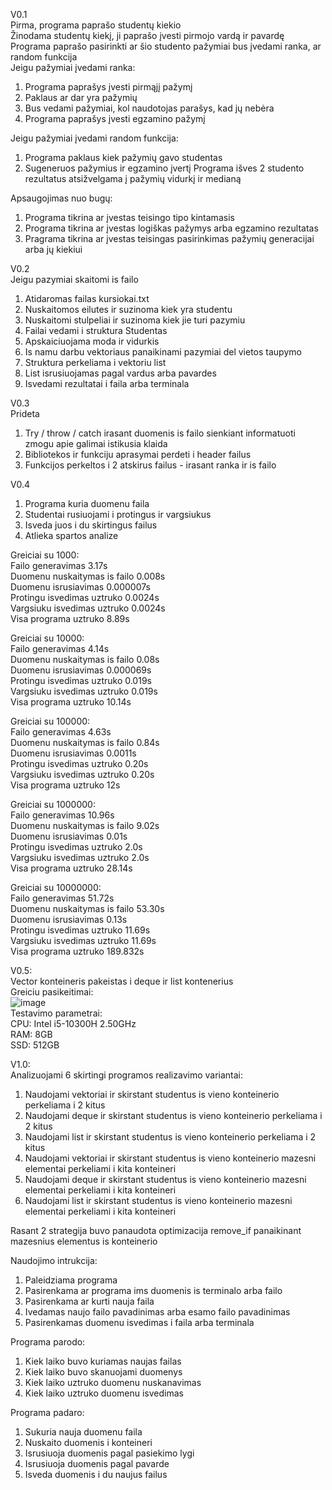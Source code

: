 V0.1  
Pirma, programa paprašo studentų kiekio  
Žinodama studentų kiekį, ji paprašo įvesti pirmojo vardą ir pavardę  
Programa paprašo pasirinkti ar šio studento pažymiai bus įvedami ranka, ar random funkcija  
Jeigu pažymiai įvedami ranka:
  1. Programa paprašys įvesti pirmąjį pažymį
  2. Paklaus ar dar yra pažymių
  3. Bus vedami pažymiai, kol naudotojas parašys, kad jų nebėra
  4. Programa paprašys įvesti egzamino pažymį

Jeigu pažymiai įvedami random funkcija:
  1. Programa paklaus kiek pažymių gavo studentas
  2. Sugeneruos pažymius ir egzamino įvertį
Programa išves 2 studento rezultatus atsižvelgama į pažymių vidurkį ir medianą

Apsaugojimas nuo bugų:
  1. Programa tikrina ar įvestas teisingo tipo kintamasis
  2. Programa tikrina ar įvestas logiškas pažymys arba egzamino rezultatas
  3. Pragrama tikrina ar įvestas teisingas pasirinkimas pažymių generacijai arba jų kiekiui
 
 V0.2  
 Jeigu pazymiai skaitomi is failo  
   1. Atidaromas failas kursiokai.txt
   2. Nuskaitomos eilutes ir suzinoma kiek yra studentu
   3. Nuskaitomi stulpeliai ir suzinoma kiek jie turi pazymiu
   4. Failai vedami i struktura Studentas
   5. Apskaiciuojama moda ir vidurkis
   6. Is namu darbu vektoriaus panaikinami pazymiai del vietos taupymo
   7. Struktura perkeliama i vektoriu list
   8. List isrusiuojamas pagal vardus arba pavardes
   9. Isvedami rezultatai i faila arba terminala
 
 V0.3  
 Prideta  
   1. Try / throw / catch irasant duomenis is failo sienkiant informatuoti zmogu apie galimai istikusia klaida
   2. Bibliotekos ir funkciju aprasymai perdeti i header failus
   3. Funkcijos perkeltos i 2 atskirus failus - irasant ranka ir is failo 

V0.4  
  1. Programa kuria duomenu faila
  2. Studentai rusiuojami i protingus ir vargsiukus
  3. Isveda juos i du skirtingus failus
  4. Atlieka spartos analize

Greiciai su 1000:  
  Failo generavimas 3.17s  
  Duomenu nuskaitymas is failo 0.008s  
  Duomenu isrusiavimas 0.000007s  
  Protingu isvedimas uztruko 0.0024s  
  Vargsiuku isvedimas uztruko 0.0024s  
  Visa programa uztruko 8.89s  

Greiciai su 10000:  
  Failo generavimas 4.14s  
  Duomenu nuskaitymas is failo 0.08s  
  Duomenu isrusiavimas 0.000069s  
  Protingu isvedimas uztruko 0.019s  
  Vargsiuku isvedimas uztruko 0.019s  
  Visa programa uztruko 10.14s  

Greiciai su 100000:  
  Failo generavimas 4.63s  
  Duomenu nuskaitymas is failo 0.84s  
  Duomenu isrusiavimas 0.0011s  
  Protingu isvedimas uztruko 0.20s  
  Vargsiuku isvedimas uztruko 0.20s  
  Visa programa uztruko 12s  

Greiciai su 1000000:  
  Failo generavimas 10.96s  
  Duomenu nuskaitymas is failo 9.02s  
  Duomenu isrusiavimas 0.01s  
  Protingu isvedimas uztruko 2.0s  
  Vargsiuku isvedimas uztruko 2.0s  
  Visa programa uztruko 28.14s  

Greiciai su 10000000:  
  Failo generavimas 51.72s  
  Duomenu nuskaitymas is failo 53.30s  
  Duomenu isrusiavimas 0.13s  
  Protingu isvedimas uztruko 11.69s  
  Vargsiuku isvedimas uztruko 11.69s  
  Visa programa uztruko 189.832s  
  
 V0.5:  
 Vector konteineris pakeistas i deque ir list kontenerius  
 Greiciu pasikeitimai:  
 ![image](https://user-images.githubusercontent.com/100164021/163675641-6fb4be12-73f8-4bc5-9871-7a29c1baffbc.png)   
 Testavimo parametrai:  
 CPU: Intel i5-10300H 2.50GHz  
 RAM: 8GB  
 SSD: 512GB 

V1.0:  
Analizuojami 6 skirtingi programos realizavimo variantai:  
1. Naudojami vektoriai ir skirstant studentus is vieno konteinerio perkeliama i 2 kitus  
2. Naudojami deque ir skirstant studentus is vieno konteinerio perkeliama i 2 kitus  
3. Naudojami list ir skirstant studentus is vieno konteinerio perkeliama i 2 kitus  
4. Naudojami vektoriai ir skirstant studentus is vieno konteinerio mazesni elementai perkeliami i kita konteineri  
5. Naudojami deque ir skirstant studentus is vieno konteinerio mazesni elementai perkeliami i kita konteineri  
6. Naudojami list ir skirstant studentus is vieno konteinerio mazesni elementai perkeliami i kita konteineri  

Rasant 2 strategija buvo panaudota optimizacija remove_if panaikinant mazesnius elementus is konteinerio  

Naudojimo intrukcija:  
1. Paleidziama programa  
2. Pasirenkama ar programa ims duomenis is terminalo arba failo  
3. Pasirenkama ar kurti nauja faila  
4. Ivedamas naujo failo pavadinimas arba esamo failo pavadinimas  
5. Pasirenkamas duomenu isvedimas i faila arba terminala  

Programa parodo:  
1. Kiek laiko buvo kuriamas naujas failas  
2. Kiek laiko buvo skanuojami duomenys  
3. Kiek laiko uztruko duomenu nuskanavimas  
4. Kiek laiko uztruko duomenu isvedimas  

Programa padaro:  
1. Sukuria nauja duomenu faila  
2. Nuskaito duomenis i konteineri  
3. Isrusiuoja duomenis pagal pasiekimo lygi  
4. Isrusiuoja duomenis pagal pavarde  
5. Isveda duomenis i du naujus failus  
